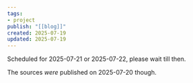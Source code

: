 ```yaml
---
tags:
- project
publish: "[[blog]]"
created: 2025-07-19
updated: 2025-07-19
---
```


Scheduled for 2025-07-21 or 2025-07-22, please wait till then.

The sources *were* published on 2025-07-20 though.
